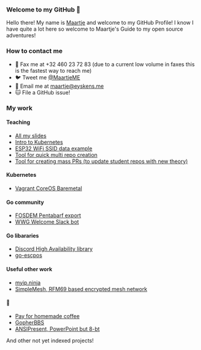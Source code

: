 ### Welcome to my GitHub 👋

Hello there! My name is [Maartje](https://www.howtopronounce.com/dutch/maartje) and welcome to my GitHub Profile! I know I have quite a lot here so welcome to Maartje's Guide to my open source adventures!

### How to contact me

- 📠 Fax me at +32 460 23 72 83 (due to a current low volume in faxes this is the fastest way to reach me)
- 🐦 Tweet me [@MaartjeME](https://twitter.com/maartjeme)
- 📧 Email me at [maartje@eyskens.me](mailto:maartje@eyskens.me)
- 🐱 File a GitHub issue!

### My work

#### Teaching

- [All my slides](https://github.com/meyskens/talks)
- [Intro to Kubernetes](https://github.com/meyskens/intro-to-k8s)
- [ESP32 WiFi SSID data example](https://github.com/meyskens/esp32-ssid-weather)
- [Tool for quick multi repo creation](https://github.com/meyskens/repo-create)
- [Tool for creating mass PRs (to update student repos with new theory)](https://github.com/meyskens/mass-pr)

#### Kubernetes

- [Vagrant CoreOS Baremetal](https://github.com/meyskens/vagrant-coreos-baremetal)

#### Go community

- [FOSDEM Pentabarf export](https://github.com/meyskens/penta-export)
- [WWG Welcome Slack bot](https://github.com/meyskens/wwg-welcome)

#### Go libararies
- [Discord High Availability library](https://github.com/meyskens/discord-ha)
- [go-escpos](https://github.com/mect/go-escpos)

#### Useful other work

- [myip.ninja](https://github.com/meyskens/myip.ninja)
- [SimpleMesh, RFM69 based encrypted mesh network](https://github.com/meyskens/SimpleMesh)

#### 🤪

- [Pay for homemade coffee](https://github.com/meyskens/coffeebucks)
- [GopherBBS](https://github.com/meyskens/GopherBBS)
- [ANSIPresent, PowerPoint but 8-bt](https://github.com/meyskens/ANSIPresent)



And other not yet indexed projects!

<!--
**meyskens/meyskens** is a ✨ _special_ ✨ repository because its `README.md` (this file) appears on your GitHub profile.

Here are some ideas to get you started:

- 🔭 I’m currently working on ...
- 🌱 I’m currently learning ...
- 👯 I’m looking to collaborate on ...
- 🤔 I’m looking for help with ...
- 💬 Ask me about ...
- 📫 How to reach me: ...
- 😄 Pronouns: ...
- ⚡ Fun fact: ...
-->
